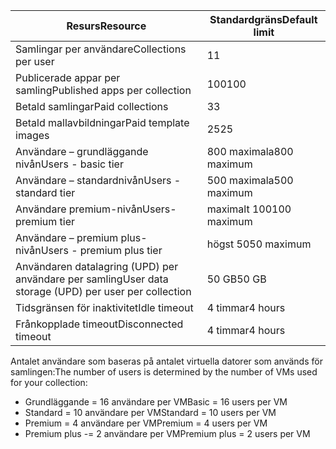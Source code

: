 
| <span data-ttu-id="e9224-101">Resurs</span><span class="sxs-lookup"><span data-stu-id="e9224-101">Resource</span></span> | <span data-ttu-id="e9224-102">Standardgräns</span><span class="sxs-lookup"><span data-stu-id="e9224-102">Default limit</span></span> |
| --- | --- |
| <span data-ttu-id="e9224-103">Samlingar per användare</span><span class="sxs-lookup"><span data-stu-id="e9224-103">Collections per user</span></span> |<span data-ttu-id="e9224-104">1</span><span class="sxs-lookup"><span data-stu-id="e9224-104">1</span></span> |
| <span data-ttu-id="e9224-105">Publicerade appar per samling</span><span class="sxs-lookup"><span data-stu-id="e9224-105">Published apps per collection</span></span> |<span data-ttu-id="e9224-106">100</span><span class="sxs-lookup"><span data-stu-id="e9224-106">100</span></span> |
| <span data-ttu-id="e9224-107">Betald samlingar</span><span class="sxs-lookup"><span data-stu-id="e9224-107">Paid collections</span></span> |<span data-ttu-id="e9224-108">3</span><span class="sxs-lookup"><span data-stu-id="e9224-108">3</span></span> |
| <span data-ttu-id="e9224-109">Betald mallavbildningar</span><span class="sxs-lookup"><span data-stu-id="e9224-109">Paid template images</span></span> |<span data-ttu-id="e9224-110">25</span><span class="sxs-lookup"><span data-stu-id="e9224-110">25</span></span> |
| <span data-ttu-id="e9224-111">Användare – grundläggande nivån</span><span class="sxs-lookup"><span data-stu-id="e9224-111">Users - basic tier</span></span> |<span data-ttu-id="e9224-112">800 maximala</span><span class="sxs-lookup"><span data-stu-id="e9224-112">800 maximum</span></span> |
| <span data-ttu-id="e9224-113">Användare – standardnivån</span><span class="sxs-lookup"><span data-stu-id="e9224-113">Users - standard tier</span></span> |<span data-ttu-id="e9224-114">500 maximala</span><span class="sxs-lookup"><span data-stu-id="e9224-114">500 maximum</span></span> |
| <span data-ttu-id="e9224-115">Användare premium-nivån</span><span class="sxs-lookup"><span data-stu-id="e9224-115">Users- premium tier</span></span> |<span data-ttu-id="e9224-116">maximalt 100</span><span class="sxs-lookup"><span data-stu-id="e9224-116">100 maximum</span></span> |
| <span data-ttu-id="e9224-117">Användare – premium plus-nivån</span><span class="sxs-lookup"><span data-stu-id="e9224-117">Users - premium plus tier</span></span> |<span data-ttu-id="e9224-118">högst 50</span><span class="sxs-lookup"><span data-stu-id="e9224-118">50 maximum</span></span> |
| <span data-ttu-id="e9224-119">Användaren datalagring (UPD) per användare per samling</span><span class="sxs-lookup"><span data-stu-id="e9224-119">User data storage (UPD) per user per collection</span></span> |<span data-ttu-id="e9224-120">50 GB</span><span class="sxs-lookup"><span data-stu-id="e9224-120">50 GB</span></span> |
| <span data-ttu-id="e9224-121">Tidsgränsen för inaktivitet</span><span class="sxs-lookup"><span data-stu-id="e9224-121">Idle timeout</span></span> |<span data-ttu-id="e9224-122">4 timmar</span><span class="sxs-lookup"><span data-stu-id="e9224-122">4 hours</span></span> |
| <span data-ttu-id="e9224-123">Frånkopplade timeout</span><span class="sxs-lookup"><span data-stu-id="e9224-123">Disconnected timeout</span></span> |<span data-ttu-id="e9224-124">4 timmar</span><span class="sxs-lookup"><span data-stu-id="e9224-124">4 hours</span></span> |

<span data-ttu-id="e9224-125">Antalet användare som baseras på antalet virtuella datorer som används för samlingen:</span><span class="sxs-lookup"><span data-stu-id="e9224-125">The number of users is determined by the number of VMs used for your collection:</span></span>

* <span data-ttu-id="e9224-126">Grundläggande = 16 användare per VM</span><span class="sxs-lookup"><span data-stu-id="e9224-126">Basic = 16 users per VM</span></span>
* <span data-ttu-id="e9224-127">Standard = 10 användare per VM</span><span class="sxs-lookup"><span data-stu-id="e9224-127">Standard = 10 users per VM</span></span>
* <span data-ttu-id="e9224-128">Premium = 4 användare per VM</span><span class="sxs-lookup"><span data-stu-id="e9224-128">Premium = 4 users per VM</span></span>
* <span data-ttu-id="e9224-129">Premium plus -= 2 användare per VM</span><span class="sxs-lookup"><span data-stu-id="e9224-129">Premium plus = 2 users per VM</span></span>

